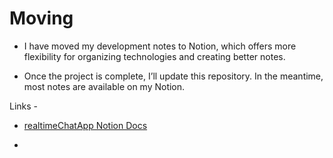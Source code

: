 # Moving

- I have moved my development notes to Notion, which offers more flexibility for organizing technologies and creating better notes.

- Once the project is complete, I’ll update this repository. In the meantime, most notes are available on my Notion.

Links -

- [realtimeChatApp Notion Docs](https://internal-collar-34e.notion.site/RealtimeChatApp-29dbec9c024d80058d51d1669991aecc)

- 